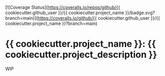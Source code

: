 [![Coverage Status](https://coveralls.io/repos/github/{{ cookiecutter.github_user }}/{{ cookiecutter.project_name }}/badge.svg?branch=main)](https://coveralls.io/github/{{ cookiecutter.github_user }}/{{ cookiecutter.project_name }}?branch=main)

# {{ cookiecutter.project_name }}: {{ cookiecutter.project_description }}

WIP
